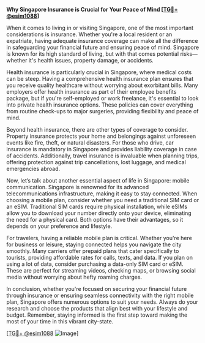 **Why Singapore Insurance is Crucial for Your Peace of Mind [[TG💪+ @esim1088](https://t.me/s/esim1088)]**

When it comes to living in or visiting Singapore, one of the most important considerations is insurance. Whether you're a local resident or an expatriate, having adequate insurance coverage can make all the difference in safeguarding your financial future and ensuring peace of mind. Singapore is known for its high standard of living, but with that comes potential risks—whether it's health issues, property damage, or accidents.

Health insurance is particularly crucial in Singapore, where medical costs can be steep. Having a comprehensive health insurance plan ensures that you receive quality healthcare without worrying about exorbitant bills. Many employers offer health insurance as part of their employee benefits package, but if you're self-employed or work freelance, it's essential to look into private health insurance options. These policies can cover everything from routine check-ups to major surgeries, providing flexibility and peace of mind.

Beyond health insurance, there are other types of coverage to consider. Property insurance protects your home and belongings against unforeseen events like fire, theft, or natural disasters. For those who drive, car insurance is mandatory in Singapore and provides liability coverage in case of accidents. Additionally, travel insurance is invaluable when planning trips, offering protection against trip cancellations, lost luggage, and medical emergencies abroad.

Now, let’s talk about another essential aspect of life in Singapore: mobile communication. Singapore is renowned for its advanced telecommunications infrastructure, making it easy to stay connected. When choosing a mobile plan, consider whether you need a traditional SIM card or an eSIM. Traditional SIM cards require physical installation, while eSIMs allow you to download your number directly onto your device, eliminating the need for a physical card. Both options have their advantages, so it depends on your preference and lifestyle.

For travelers, having a reliable mobile plan is critical. Whether you're here for business or leisure, staying connected helps you navigate the city smoothly. Many carriers offer prepaid plans that cater specifically to tourists, providing affordable rates for calls, texts, and data. If you plan on using a lot of data, consider purchasing a data-only SIM card or eSIM. These are perfect for streaming videos, checking maps, or browsing social media without worrying about hefty roaming charges.

In conclusion, whether you're focused on securing your financial future through insurance or ensuring seamless connectivity with the right mobile plan, Singapore offers numerous options to suit your needs. Always do your research and choose the products that align best with your lifestyle and budget. Remember, staying informed is the first step toward making the most of your time in this vibrant city-state.

[[TG💪+ @esim1088](https://t.me/s/esim1088) ![Image](https://i.postimg.cc/Y0z9fWf4/image.png)]